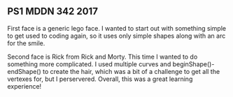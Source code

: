 ## PS1 MDDN 342 2017

First face is a generic lego face. I wanted to start out with something simple
to get used to coding again, so it uses only simple shapes along with an arc for the 
smile.

Second face is Rick from Rick and Morty. This time I wanted to do something more
complicated. I used multiple curves and beginShape()-endShape() to create the hair,
which was a bit of a challenge to get all the vertexes for, but I perservered. Overall,
this was a great learning experience!